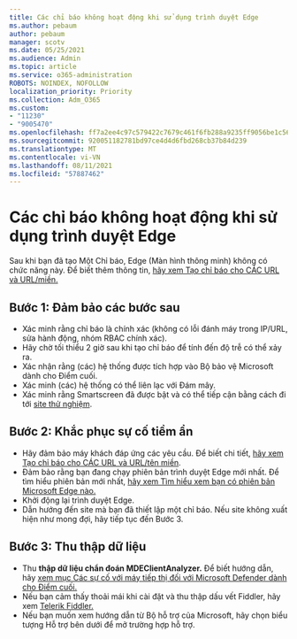 ```yaml
---
title: Các chỉ báo không hoạt động khi sử dụng trình duyệt Edge
ms.author: pebaum
author: pebaum
manager: scotv
ms.date: 05/25/2021
ms.audience: Admin
ms.topic: article
ms.service: o365-administration
ROBOTS: NOINDEX, NOFOLLOW
localization_priority: Priority
ms.collection: Adm_O365
ms.custom:
- "11230"
- "9005470"
ms.openlocfilehash: ff7a2ee4c97c579422c7679c461f6fb288a9235ff9056be1c56e80b1d6379723
ms.sourcegitcommit: 920051182781bd97ce4d4d6fbd268cb37b84d239
ms.translationtype: MT
ms.contentlocale: vi-VN
ms.lasthandoff: 08/11/2021
ms.locfileid: "57887462"
---
```

# <a name="indicators-dont-work-using-edge-browser"></a>Các chỉ báo không hoạt động khi sử dụng trình duyệt Edge

Sau khi bạn đã tạo Một Chỉ báo, Edge (Màn hình thông minh) không có chức năng này. Để biết thêm thông tin, [hãy xem Tạo chỉ báo cho CÁC URL và URL/miền.](https://docs.microsoft.com/microsoft-365/security/defender-endpoint/indicator-ip-domain)

## <a name="step-1-ensure-the-following"></a>Bước 1: Đảm bảo các bước sau

- Xác minh rằng chỉ báo là chính xác (không có lỗi đánh máy trong IP/URL, sửa hành động, nhóm RBAC chính xác).
- Hãy chờ tối thiểu 2 giờ sau khi tạo chỉ báo để tính đến độ trễ có thể xảy ra.
- Xác nhận rằng (các) hệ thống được tích hợp vào Bộ bảo vệ Microsoft dành cho Điểm cuối.
- Xác minh (các) hệ thống có thể liên lạc với Đám mây.
- Xác minh rằng Smartscreen đã được bật và có thể tiếp cận bằng cách đi tới [site thử nghiệm](https://demo.smartscreen.msft.net).

## <a name="step-2-troubleshoot-the-potential-issue"></a>Bước 2: Khắc phục sự cố tiềm ẩn

- Hãy đảm bảo máy khách đáp ứng các yêu cầu. Để biết chi tiết, [hãy xem Tạo chỉ báo cho CÁC URL và URL/tên miền](https://docs.microsoft.com/microsoft-365/security/defender-endpoint/indicator-ip-domain).
- Đảm bảo rằng bạn đang chạy phiên bản trình duyệt Edge mới nhất. Để tìm hiểu phiên bản mới nhất, [hãy xem Tìm hiểu xem bạn có phiên bản Microsoft Edge nào.](https://support.microsoft.com/microsoft-edge/find-out-which-version-of-microsoft-edge-you-have-c726bee8-c42e-e472-e954-4cf5123497eb)
- Khởi động lại trình duyệt Edge.
- Dẫn hướng đến site mà bạn đã thiết lập một chỉ báo. Nếu site không xuất hiện như mong đợi, hãy tiếp tục đến Bước 3. 

## <a name="step-3-collect-data"></a>Bước 3: Thu thập dữ liệu

- Thu **thập dữ liệu chẩn đoán MDEClientAnalyzer.** Để biết hướng dẫn, hãy [xem mục Các sự cố với máy tiếp thị đối với Microsoft Defender dành cho Điểm cuối.](issues-with-onboarding-machines.md)
- Nếu bạn cảm thấy thoải mái khi cài đặt và thu thập dấu vết Fiddler, hãy xem [Telerik Fiddler.](http://www.telerik.com/fiddler)
- Nếu bạn muốn xem hướng dẫn từ Bộ hỗ trợ của Microsoft, hãy chọn biểu tượng Hỗ trợ bên dưới để mở trường hợp hỗ trợ.
